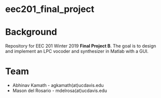 # eec201_final_project
# Background
Repository for EEC 201 Winter 2019 **Final Project B**. The goal is to design and implement an LPC vocoder and synthesizer in Matlab with a GUI.
# Team
  - Abhinav Kamath - agkamath(at)ucdavis.edu
  - Mason del Rosario - mdelrosa(at)ucdavis.edu